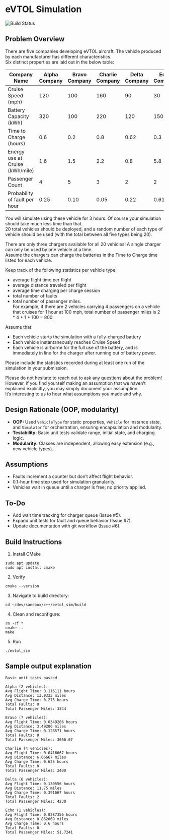 # eVTOL Simulation
![Build Status](https://github.com/howl0893/evtol_sim/actions/workflows/build-and-test.yml/badge.svg)

## Problem Overview

There are five companies developing eVTOL aircraft. The vehicle produced by each manufacturer has different characteristics. <br/>
Six distinct properties are laid out in the below table:

| Company Name                    | Alpha Company | Bravo Company | Charlie Company | Delta Company | Echo Company |
| ------------------------------- | ------------- | ------------- | --------------- | ------------- | ------------ |
| Cruise Speed (mph)              |      120      |      100      |       160       |      90       |      30      |
| Battery Capacity (kWh)          |      320      |      100      |       220       |      120      |      150     |
| Time to Charge (hours)          |      0.6      |      0.2      |       0.8       |      0.62     |      0.3     |
| Energy use at Cruise (kWh/mile) |      1.6      |      1.5      |       2.2       |      0.8      |      5.8     |
| Passenger Count                 |      4        |      5        |       3         |      2        |      2       |
| Probability of fault per hour   |      0.25     |      0.10     |       0.05      |      0.22     |      0.61    |

You will simulate using these vehicle for 3 hours. Of course your simulation should take much less time than that.  <br/>
20 total vehicles should be deployed, and a random number of each type of vehicle should be used (with the total between all five types being 20). <br/>

There are only three chargers available for all 20 vehicles! A single charger can only be used by one vehicle at a time.  <br/>
Assume the chargers can charge the batteries in the Time to Charge time listed for each vehicle.  <br/>

Keep track of the following statistics per vehicle type:  <br/>
- average flight time per flight  <br/>
- average distance traveled per flight  <br/>
- average time charging per charge session  <br/>
- total number of faults  <br/>
- total number of passenger miles.  <br/>
	For example, if there are 2 vehicles carrying 4 passengers on a vehicle that cruises for 1 hour at 100 mph, total number of passenger miles is 2 * 4 * 1 * 100 = 800.

Assume that:
- Each vehicle starts the simulation with a fully-charged battery
- Each vehicle instantaneously reaches Cruise Speed
- Each vehicle is airborne for the full use of the battery, and is immediately in line for the charger after running out of battery power.

Please include the statistics recorded during at least one run of the simulation in your submission.

Please do not hesitate to reach out to ask any questions about the problem!  <br/>
However, if you find yourself making an assumption that we haven’t explained explicitly, you may simply document your assumption.  <br/>
It’s interesting to us to hear what assumptions you made and why.


## Design Rationale (OOP, modularity)
- **OOP:** Used `VehicleType` for static properties, `Vehicle` for instance state, and `Simulator` for orchestration, ensuring encapsulation and modularity.
- **Testability:** Basic unit tests validate range, initial state, and charging logic.
- **Modularity:** Classes are independent, allowing easy extension (e.g., new vehicle types).

## Assumptions
- Faults increment a counter but don’t affect flight behavior.
- 0.1-hour time step used for simulation granularity.
- Vehicles wait in queue until a charger is free; no priority applied.

## To-Do
- Add wait time tracking for charger queue (Issue #5).
- Expand unit tests for fault and queue behavior (Issue #7).
- Update documentation with git workflow (Issue #6).

## Build Instructions

1. Install CMake
```
sudo apt update
sudo apt install cmake
```

2. Verify
```
cmake --version
```

3. Navigate to build directory:
```
cd ~/dev/sandbox/c++/evtol_sim/build
```

4. Clean and reconfigure:
```
rm -rf *
cmake ..
make
```

5. Run
```
./evtol_sim
```


## Sample output explanation
```
Basic unit tests passed

Alpha (2 vehicles):
Avg Flight Time: 0.116111 hours
Avg Distance: 13.9333 miles
Avg Charge Time: 0.275 hours
Total Faults: 0
Total Passenger Miles: 3344

Bravo (7 vehicles):
Avg Flight Time: 0.0349206 hours
Avg Distance: 3.49206 miles
Avg Charge Time: 0.128571 hours
Total Faults: 0
Total Passenger Miles: 3666.67

Charlie (4 vehicles):
Avg Flight Time: 0.0416667 hours
Avg Distance: 6.66667 miles
Avg Charge Time: 0.625 hours
Total Faults: 0
Total Passenger Miles: 2400

Delta (6 vehicles):
Avg Flight Time: 0.130556 hours
Avg Distance: 11.75 miles
Avg Charge Time: 0.391667 hours
Total Faults: 2
Total Passenger Miles: 4230

Echo (1 vehicles):
Avg Flight Time: 0.0287356 hours
Avg Distance: 0.862069 miles
Avg Charge Time: 0.6 hours
Total Faults: 0
Total Passenger Miles: 51.7241
```